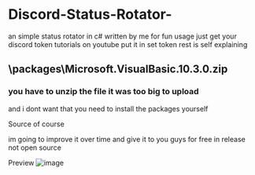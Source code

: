 # Discord-Status-Rotator-
an simple status rotator in c# written by me for fun usage just get your discord token tutorials on youtube put it in set token rest is self explaining


## \packages\Microsoft.VisualBasic.10.3.0.zip 
### you have to unzip the file it was too big to upload 
and i dont want that you need to install the packages yourself

Source of course

im going to improve it over time and give it to you guys for free in release not open source

Preview
![image](https://github.com/user-attachments/assets/6b2c6a94-8fac-40bb-8545-6acf72265662)
